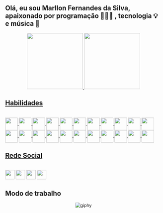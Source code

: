 ## Olá, eu sou Marllon Fernandes da Silva, apaixonado por programação 👨🏻‍💻 , tecnologia 💡 e música 🎹
<div align="center">
  <a href="https://github.com/marllonfernandes">
  <img height="180em" src="https://github-readme-stats.vercel.app/api?username=marllonfernandes&show_icons=true&theme=codepen&include_all_commits=true&count_private=true"/>
  <img height="180em" src="https://github-readme-stats.vercel.app/api/top-langs/?username=marllonfernandes&layout=compact&langs_count=7&theme=codepen"/>
</div>

## Habilidades

<div style="display: inline_block"><br>
  <img align="center" height="40" width="40" src="https://img.icons8.com/color/344/html-5--v1.png">
  <img align="center" height="40" width="40" src="https://img.icons8.com/color/344/css3.png">
  <img align="center" height="40" width="40" src="https://img.icons8.com/color/344/javascript--v1.png">
  <img align="center" height="40" width="40" src="https://img.icons8.com/color/344/typescript.png">
  <img align="center" height="40" width="40" src="https://img.icons8.com/fluency/344/docker.png">
  <img align="center" height="40" width="40" src="https://img.icons8.com/color/344/kubernetes.png">
  <img align="center" height="40" width="40" src="https://img.icons8.com/color/344/python--v1.png">
  <img align="center" height="40" width="40" src="https://img.icons8.com/ios-filled/344/c-sharp-logo.png">
  <img align="center" height="40" width="40" src="https://img.icons8.com/color/344/nodejs.png">
  <img align="center" height="40" width="40" src="https://img.icons8.com/color/344/mongodb.png">
  <img align="center" height="40" width="40" src="https://img.icons8.com/color/344/graphql.png">
  <img align="center" height="40" width="40" src="https://img.icons8.com/color/344/microsoft-sql-server.png">
  <img align="center" height="40" width="40" src="https://img.icons8.com/color/344/mysql-logo.png">
  <img align="center" height="40" width="40" src="https://img.icons8.com/color/344/postgreesql.png">
  <img align="center" height="40" width="40" src="https://img.icons8.com/color/344/terraform.png">
  <img align="center" height="40" width="40" src="https://img.icons8.com/color/344/ansible.png">
  <img align="center" height="40" width="40" src="https://img.icons8.com/color/344/linux--v1.png">
  <img align="center" height="40" width="40" src="https://img.icons8.com/color/344/nginx.png">
  <img align="center" height="40" width="40" src="https://img.icons8.com/color/344/azure-1.png">
  <img align="center" height="40" width="40" src="https://img.icons8.com/color/344/vue-js.png">
  <img align="center" height="40" width="40" src="https://img.icons8.com/color/344/amazon-web-services.png">
  <img align="center" height="40" width="40" src="https://img.icons8.com/color/344/google-cloud.png">
</div>
  
  ## Rede Social
 
<div style="display: inline_block"><br>
  <a href="https://www.instagram.com/fernandesmarllon/" target="_blank"><img src="https://cdn-icons-png.flaticon.com/512/174/174855.png" target="_blank" width="30px" height="30px"></a>
 	<a href="https://twitter.com/marllonfdes" target="_blank"><img src="https://cdn-icons-png.flaticon.com/512/174/174876.png" target="_blank" width="30px" height="30px"></a>
  <a href = "mailto:marllon.mfb@gmail.com"><img src="https://cdn-icons-png.flaticon.com/512/300/300228.png" target="_blank" width="30px" height="30px"></a>
  <a href="https://www.linkedin.com/in/marllon-fernandes-da-silva-99513629" target="_blank"><img src="https://cdn-icons-png.flaticon.com/512/174/174857.png" target="_blank" width="30px" height="30px"></a> 
</div>

  ## Modo de trabalho
<div align="center">

![giphy](https://user-images.githubusercontent.com/19729687/166106154-b1cb28c8-67f7-4c92-a40f-51c7ff7b1295.gif)
</div>